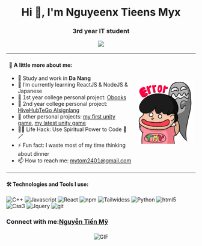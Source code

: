 <h1 align="center">Hi 👋, I'm Nguyeenx Tieens Myx</h1>
<h3 align="center">3rd year IT student</h3>

<p align="center">
  <a href="https://github.com/DenverCoder1/readme-typing-svg">
    <img src="https://readme-typing-svg.herokuapp.com?&font=IBM+Plex+Sans&color=F72EE2&size=25&lines=Welcome+to+my+GitHub+Profile!" />
  </a>
</p>

<table>
  <tr>
    <td>
      <h4>🦑 A little more about me:</h4>
      <ul>
        <li>🔭 Study and work in <strong>Da Nang</strong></li>
        <li>🌱 I’m currently learning ReactJS & NodeJS & Japanese</li>
        <li>💬 1st year college personal project: <a href="https://github.com/tienmynguyen/obookpromax.git">Obooks</a></li>
        <li>💬 2nd year college personal project: <a href="https://github.com/tienmynguyen/HiveHub.git">HiveHub</a><a href="https://github.com/tienmynguyen/AIsignlang.git">TeGo AIsignlang</a></li>
        <li>💬 other personal projects: <a href="https://mytomvn.itch.io/bang-bang-mi">my first unity game</a>, <a href="https://mytomvn.itch.io/kickback-escape">my latest unity game</a></li> 
        <li>👨‍💻 Life Hack: Use Spiritual Power to Code 🔮🪄</li>
        <li>⚡ Fun fact: I waste most of my time thinking about dinner</li>
        <li>📫 How to reach me: <a href="mailto:mytom2401@gmail.com">mytom2401@gmail.com</a></li>
      </ul>
    </td>
    <td>
      <img src="./errorSticker.png" alt="Your Image" width="300px" />
    </td>
  </tr>
</table>
<h4>🛠️ Technologies and Tools I use:
</h4>
<p>
<img alt="C++" src="https://img.shields.io/badge/C%2B%2B-00599C?style=for-the-badge&logo=c%2B%2B&logoColor=white" height="25px"/>
<img alt="Javascript" src="https://img.shields.io/badge/JavaScript-323330?style=for-the-badge&logo=javascript&logoColor=F7DF1E"  height="25px"/>
<img alt="React" src="https://img.shields.io/badge/React-20232A?style=for-the-badge&logo=react&logoColor=61DAFB" height="25px"/>
<img alt="npm" src="https://img.shields.io/badge/NPM-%23000000.svg?style=for-the-badge&logo=npm&logoColor=white" height="25px"/>
<img alt="Tailwidcss" src="https://img.shields.io/badge/Tailwind_CSS-38B2AC?style=for-the-badge&logo=tailwind-css&logoColor=white" height="25px"/>
<img alt="Python" src="https://img.shields.io/badge/Python-14354C?style=for-the-badge&logo=python&logoColor=white" height="25px"/>
<img alt="html5" src="https://img.shields.io/badge/HTML5-E34F26?style=for-the-badge&logo=html5&logoColor=white" height="25px"/>
<img alt="Css3" src="https://img.shields.io/badge/CSS3-1572B6?style=for-the-badge&logo=css3&logoColor=white" height="25px"/>
<img alt="Jquery" src="https://img.shields.io/badge/jquery-%230769AD.svg?style=for-the-badge&logo=jquery&logoColor=white" height="25px"/>
<img alt="git" src="https://img.shields.io/badge/-Git-F05032?style=flat-square&logo=git&logoColor=white" height="25px"/> 
<h3>Connect with me:<a href="https://www.facebook.com/profile.php?id=100059974770043">Nguyễn Tiến Mỹ</a></h3>
<p align="center">
  <img align="middle" alt="GIF" src="https://i.pinimg.com/originals/65/a5/ec/65a5ec60b90f6b8faede3390ad5ee065.gif" />
</p>
